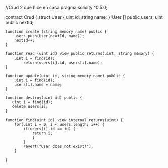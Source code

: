 //Crud 2 que hice en casa
pragma solidity ^0.5.0;

contract Crud {
    struct User {
        uint id;
        string name;
    }
    User [] public users;
    uint public nextId;

    function create (string memory name) public {
        users.push(User(nextId, name));
        nextId++;
    }

    function read (uint id) view public returns(uint, string memory) {
        uint i = find(id);
            return(users[i].id, users[i].name);           
    }

    function update(uint id, string memory name) public {
        uint i = find(id);
        users[i].name = name;
    }

    function destroy(uint id) public {
       uint i = find(id);
       delete users[i];
    }

    function find(uint id) view internal returns(uint) {
        for(uint i = 0; i < users.length; i++) {
            if(users[i].id == id) {
                return i;
                }   
            }
            revert("User does not exist!");
        }
}
